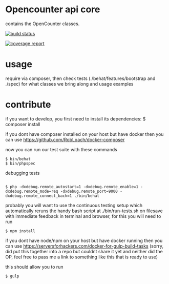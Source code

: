 # Opencounter api core

contains the OpenCounter classes.



[![build status](https://gitlab.acolono.net/Rosenstrauch/OpenCounter_api_core/badges/develop/build.svg)](https://gitlab.acolono.net/Rosenstrauch/OpenCounter_api_core/commits/master)

[![coverage report](https://gitlab.acolono.net/Rosenstrauch/OpenCounter_api_core/badges/develop/coverage.svg)](https://gitlab.acolono.net/Rosenstrauch/OpenCounter_api_core/commits/master)


# usage

require via composer, then check tests (./behat/features/bootstrap and ./spec) for what classes we bring along and usage examples

# contribute

if you want to develop, you first need to install its dependencies:
$ composer install

if you dont have composer installed on your host but have docker then you can use
https://github.com/RobLoach/docker-composer

now you can run our test suite with these commands

```
$ bin/behat
$ bin/phpspec
```

debugging tests
```

$ php -dxdebug.remote_autostart=1 -dxdebug.remote_enable=1 -dxdebug.remote_mode=req -dxdebug.remote_port=9000 -dxdebug.remote_connect_back=1 ./bin/behat
```

probably you will want to use the continuous testing setup which automatically reruns the handy bash script at ./bin/run-tests.sh on filesave
with immediate feedback in terminal and browser, for this you will need to run
```
$ npm install
```
if you dont have node/npm on your host but have docker running then you can use
https://serversforhackers.com/docker-for-gulp-build-tasks
(sorry, did put this together into a repo but couldnt share it yet and neither did the OP, feel free to pass me a link to something like this that is ready to use)

this should allow you to run
```
$ gulp
```
